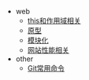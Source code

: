 - web
  - [this和作用域相关](js/this和作用域.md)
  - [原型](js/原型.md)
  - [模块化](js/模块化.md)
  - [网站性能相关](performance/性能相关.md)
- other
  - [Git常用命令](others/git.md)